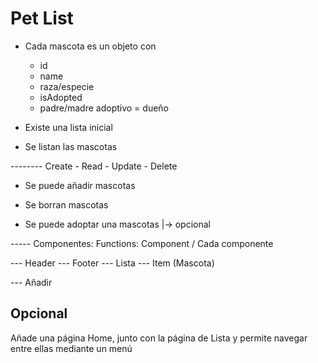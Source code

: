 # Pet List

- Cada mascota es un objeto con

  - id
  - name
  - raza/especie
  - isAdopted
  - padre/madre adoptivo = dueño

- Existe una lista inicial

- Se listan las mascotas

-------- Create - Read - Update - Delete

- Se puede añadir mascotas

- Se borran mascotas

- Se puede adoptar una mascotas |-> opcional

----- Componentes: Functions: Component / Cada componente

--- Header
--- Footer
--- Lista
--- Item (Mascota)

--- Añadir

## Opcional

Añade una página Home, junto con la página de Lista y permite navegar entre ellas mediante un menú
